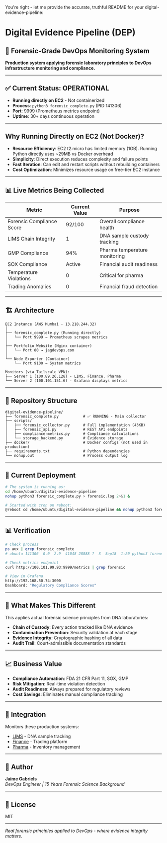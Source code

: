 You're right - let me provide the accurate, truthful README for your digital-evidence-pipeline:

# Digital Evidence Pipeline (DEP)

## 🔬 Forensic-Grade DevOps Monitoring System

**Production system applying forensic laboratory principles to DevOps infrastructure monitoring and compliance.**

---

## ✅ Current Status: OPERATIONAL

- **Running directly on EC2** - Not containerized
- **Process**: `python3 forensic_complete.py` (PID 141306)
- **Port**: 9999 (Prometheus metrics endpoint)
- **Uptime**: 30+ days continuous operation

---

## Why Running Directly on EC2 (Not Docker)?

- **Resource Efficiency**: EC2 t2.micro has limited memory (1GB). Running Python directly uses ~29MB vs Docker overhead
- **Simplicity**: Direct execution reduces complexity and failure points
- **Fast Iteration**: Can edit and restart scripts without rebuilding containers
- **Cost Optimization**: Minimizes resource usage on free-tier EC2 instance

---

## 📊 Live Metrics Being Collected

| Metric | Current Value | Purpose |
|--------|--------------|---------|
| Forensic Compliance Score | 92/100 | Overall compliance health |
| LIMS Chain Integrity | 1 | DNA sample custody tracking |
| GMP Compliance | 94% | Pharma temperature monitoring |
| SOX Compliance | Active | Financial audit readiness |
| Temperature Violations | 0 | Critical for pharma |
| Trading Anomalies | 0 | Financial fraud detection |

---

## 🏗️ Architecture

```
EC2 Instance (AWS Mumbai - 13.218.244.32)
│
├── forensic_complete.py (Running directly)
│   └── Port 9999 → Prometheus scrapes metrics
│
├── Portfolio Website (Nginx container)
│   └── Port 80 → jagdevops.com
│
└── Node Exporter (Container)
    └── Port 9100 → System metrics
    
Monitors (via Tailscale VPN):
├── Server 1 (100.89.26.128) - LIMS, Finance, Pharma
└── Server 2 (100.101.151.6) - Grafana displays metrics
```

---

## 📁 Repository Structure

```
digital-evidence-pipeline/
├── forensic_complete.py           # ✅ RUNNING - Main collector
├── scripts/
│   ├── forensic_collector.py      # Full implementation (43KB)
│   ├── forensic_api.py            # REST API endpoints
│   ├── compliance-metrics.py      # Compliance calculations
│   └── storage_backend.py         # Evidence storage
├── docker/                        # Docker configs (not used in production)
├── requirements.txt               # Python dependencies
└── nohup.out                      # Process output log
```

---

## 🚀 Current Deployment

```bash
# The system is running as:
cd /home/ubuntu/digital-evidence-pipeline
nohup python3 forensic_complete.py > forensic.log 2>&1 &

# Started with cron on reboot:
@reboot cd /home/ubuntu/digital-evidence-pipeline && nohup python3 forensic_complete.py > forensic.log 2>&1 &
```

---

## 📊 Verification

```bash
# Check process
ps aux | grep forensic_complete
# ubuntu 141306  0.0  2.9  41048 28888 ?  S  Sep18  1:20 python3 forensic_complete.py

# Check metrics endpoint
curl http://100.101.99.93:9999/metrics | grep forensic

# View in Grafana
http://192.168.50.74:3000
Dashboard: "Regulatory Compliance Scores"
```

---

## 🔬 What Makes This Different

This applies actual forensic science principles from DNA laboratories:
- **Chain of Custody**: Every action tracked like DNA evidence
- **Contamination Prevention**: Security validation at each stage
- **Evidence Integrity**: Cryptographic hashing of all data
- **Audit Trail**: Court-admissible documentation standards

---

## 📈 Business Value

- **Compliance Automation**: FDA 21 CFR Part 11, SOX, GMP
- **Risk Mitigation**: Real-time violation detection
- **Audit Readiness**: Always prepared for regulatory reviews
- **Cost Savings**: Eliminates manual compliance tracking

---

## 🔗 Integration

Monitors these production systems:
- [LIMS](https://lims.jagdevops.co.za) - DNA sample tracking
- [Finance](https://finance.jagdevops.co.za) - Trading platform  
- [Pharma](https://pharma.jagdevops.co.za) - Inventory management

---

## 👤 Author

**Jaime Gabriels**  
*DevOps Engineer | 15 Years Forensic Science Background*

---

## 📝 License

MIT

---

*Real forensic principles applied to DevOps - where evidence integrity matters.*
